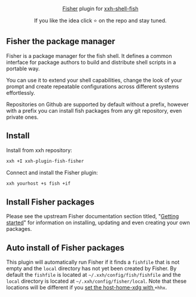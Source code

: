 <p align="center">
<a href="https://github.com/jorgebucaran/fisher">Fisher</a> plugin for <a href="https://github.com/xxh/xxh-shell-fish">xxh-shell-fish</a>
</p>

<p align="center">  
If you like the idea click ⭐ on the repo and stay tuned.
</p>

## Fisher the package manager
Fisher is a package manager for the fish shell. It defines a common interface for package authors to build and distribute shell scripts in a portable way.

You can use it to extend your shell capabilities, change the look of your prompt and create repeatable configurations across different systems effortlessly.

Repositories on Github are supported by default without a prefix, however with a prefix you can install fish packages from any git repository, even private ones.

## Install
Install from xxh repository:

```bash
xxh +I xxh-plugin-fish-fisher
```

Connect and install the Fisher plugin:

```bash
xxh yourhost +s fish +if
```

## Install Fisher packages
Please see the upstream Fisher documentation section titled, "[Getting started](https://github.com/jorgebucaran/fisher#getting-started)" for information on installing, updating and even creating your own packages.

## Auto install of Fisher packages

This plugin will automatically run Fisher if it finds a `fishfile` that is not empty and the `local` directory has not yet been created by Fisher. By default the `fishfile` is located at `~/.xxh/config/fish/fishfile` and the `local` directory is located at `~/.xxh/config/fisher/local`. Note that these locations will be different if you [set the host-home-xdg with ](https://github.com/xxh/xxh/wiki#how-to-set-homeuser-as-home-on-host)`+hhx`. 
